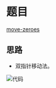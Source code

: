 # 题目

[move-zeroes](https://leetcode-cn.com/problems/move-zeroes/)

## 思路

- 双指针移动法。

![代码](https://pic4.zhimg.com/80/v2-a50345d99fa4e0400bc1ac333c69ba5b_hd.jpg)

